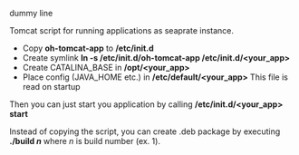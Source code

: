 dummy line


Tomcat script for running applications as seaprate instance.

<ul>
    <li>
        Copy <b>oh-tomcat-app</b> to <b>/etc/init.d</b>
    </li>
    <li>
        Create symlink
        <b>ln -s /etc/init.d/oh-tomcat-app /etc/init.d/&lt;your_app&gt;</b>
    </li>
    <li>
        Create CATALINA_BASE in <b>/opt/&lt;your_app&gt;</b>
    </li>
    <li>
        Place config (JAVA_HOME etc.) in
        <b>/etc/default/&lt;your_app&gt;</b>
        This file is read on startup
    </li>
</ul>

Then you can just start you application by calling 
<b>/etc/init.d/&lt;your_app&gt; start</b>

Instead of copying the script, you can create .deb package by executing 
<b>./build <i>n</i></b> where <i>n</i> is build number (ex. 1).
